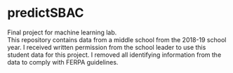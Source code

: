 # predictSBAC
Final project for machine learning lab.  
This repository contains data from a middle school from the 2018-19 school year. 
I received written permission from the school leader to use this student data for this project. 
I removed all identifying information from the data to comply with FERPA guidelines. 
